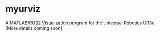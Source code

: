 # myurviz
A MATLAB/ROS2 Visualization program for the Universal Robotics UR3e
[More details coming soon]

